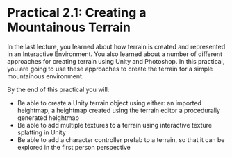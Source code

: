 # Practical 2.1: Creating a Mountainous Terrain

In the last lecture, you learned about how terrain is created and represented in an Interactive Environment. You also learned about a number of different approaches for creating terrain using Unity and Photoshop. In this practical, you are going to use these approaches to create the terrain for a simple mountainous environment.

By the end of this practical you will:

- Be able to create a Unity terrain object using either: an imported heightmap, a heightmap created using the terrain editor a procedurally generated heightmap
- Be able to add multiple textures to a terrain using interactive texture splatting in Unity
- Be able to add a character controller prefab to a terrain, so that it can be explored in the first person perspective

